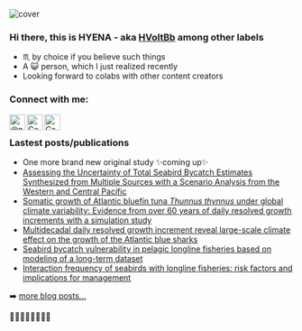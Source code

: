 ![cover](https://hvoltbb.github.io/pics/cover_pic.jpg)

### Hi there, this is HYENA - aka [HVoltBb][github page] among other labels

- &#9807; by choice if you believe such things
- A 😺 person, which I just realized recently
- Looking forward to colabs with other content creators

### Connect with me:

[<img align="left" alt="@npc_nz on Twitter" width="28px" src="https://hvoltbb.github.io/pics/twitter.svg" />][twitter]
[<img align="left" alt="Can Zhou on LinkedIn" width="28px" src="https://hvoltbb.github.io/pics/linkedin.svg" />][void]
[<img align="left" alt="Can Zhou on ResearchGate" width="28px" src="https://hvoltbb.github.io/pics/researchgate.svg" />][researchgate]
<br>

### Lastest posts/publications

- One more brand new original study ✨coming up✨ 
- [Assessing the Uncertainty of Total Seabird Bycatch Estimates Synthesized from Multiple Sources with a Scenario Analysis from the Western and Central Pacific][seabirds]
- [Somatic growth of Atlantic bluefin tuna _Thunnus thynnus_ under global climate variability: Evidence from over 60 years of daily resolved growth increments with a simulation study](https://github.com/HVoltBb/climate-change-02)
- [Multidecadal daily resolved growth increment reveal large-scale climate effect on the growth of the Atlantic blue sharks](https://hvoltbb.github.io/random/posts/climate_change_case01.html)
- [Seabird bycatch vulnerability in pelagic longline fisheries based on modeling of a long-term dataset](https://hvoltbb.github.io/random/posts/birdbycatch_paper2021.html)
- [Interaction frequency of seabirds with longline fisheries: risk factors and implications for management](https://hvoltbb.github.io/random/posts/birdbycatch_paper2021_2.html)

➡️ [more blog posts...](https://hvoltbb.github.io/random/)

[github page]: https://hvoltbb.github.io/
[twitter]: https://twitter.com/npc_nz
[researchgate]: https://www.researchgate.net/profile/Can-Zhou-9
[void]: #
[seabirds]: https://hvoltbb.github.io/random/posts/birdbycatch_paper2022.html

🌼🌼👿🌼🌼🐺🌼🌼